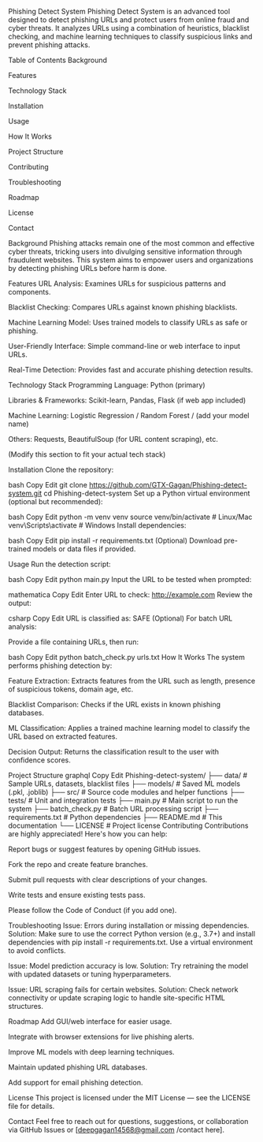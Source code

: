 Phishing Detect System
Phishing Detect System is an advanced tool designed to detect phishing URLs and protect users from online fraud and cyber threats. It analyzes URLs using a combination of heuristics, blacklist checking, and machine learning techniques to classify suspicious links and prevent phishing attacks.

Table of Contents
Background

Features

Technology Stack

Installation

Usage

How It Works

Project Structure

Contributing

Troubleshooting

Roadmap

License

Contact

Background
Phishing attacks remain one of the most common and effective cyber threats, tricking users into divulging sensitive information through fraudulent websites. This system aims to empower users and organizations by detecting phishing URLs before harm is done.

Features
URL Analysis: Examines URLs for suspicious patterns and components.

Blacklist Checking: Compares URLs against known phishing blacklists.

Machine Learning Model: Uses trained models to classify URLs as safe or phishing.

User-Friendly Interface: Simple command-line or web interface to input URLs.

Real-Time Detection: Provides fast and accurate phishing detection results.

Technology Stack
Programming Language: Python (primary)

Libraries & Frameworks: Scikit-learn, Pandas, Flask (if web app included)

Machine Learning: Logistic Regression / Random Forest / (add your model name)

Others: Requests, BeautifulSoup (for URL content scraping), etc.

(Modify this section to fit your actual tech stack)

Installation
Clone the repository:

bash
Copy
Edit
git clone https://github.com/GTX-Gagan/Phishing-detect-system.git
cd Phishing-detect-system
Set up a Python virtual environment (optional but recommended):

bash
Copy
Edit
python -m venv venv
source venv/bin/activate  # Linux/Mac
venv\Scripts\activate     # Windows
Install dependencies:

bash
Copy
Edit
pip install -r requirements.txt
(Optional) Download pre-trained models or data files if provided.

Usage
Run the detection script:

bash
Copy
Edit
python main.py
Input the URL to be tested when prompted:

mathematica
Copy
Edit
Enter URL to check: http://example.com
Review the output:

csharp
Copy
Edit
URL is classified as: SAFE
(Optional) For batch URL analysis:

Provide a file containing URLs, then run:

bash
Copy
Edit
python batch_check.py urls.txt
How It Works
The system performs phishing detection by:

Feature Extraction: Extracts features from the URL such as length, presence of suspicious tokens, domain age, etc.

Blacklist Comparison: Checks if the URL exists in known phishing databases.

ML Classification: Applies a trained machine learning model to classify the URL based on extracted features.

Decision Output: Returns the classification result to the user with confidence scores.

Project Structure
graphql
Copy
Edit
Phishing-detect-system/
├── data/                  # Sample URLs, datasets, blacklist files
├── models/                # Saved ML models (.pkl, .joblib)
├── src/                   # Source code modules and helper functions
├── tests/                 # Unit and integration tests
├── main.py                # Main script to run the system
├── batch_check.py         # Batch URL processing script
├── requirements.txt       # Python dependencies
├── README.md              # This documentation
└── LICENSE                # Project license
Contributing
Contributions are highly appreciated! Here's how you can help:

Report bugs or suggest features by opening GitHub issues.

Fork the repo and create feature branches.

Submit pull requests with clear descriptions of your changes.

Write tests and ensure existing tests pass.

Please follow the Code of Conduct (if you add one).

Troubleshooting
Issue: Errors during installation or missing dependencies.
Solution: Make sure to use the correct Python version (e.g., 3.7+) and install dependencies with pip install -r requirements.txt. Use a virtual environment to avoid conflicts.

Issue: Model prediction accuracy is low.
Solution: Try retraining the model with updated datasets or tuning hyperparameters.

Issue: URL scraping fails for certain websites.
Solution: Check network connectivity or update scraping logic to handle site-specific HTML structures.

Roadmap
Add GUI/web interface for easier usage.

Integrate with browser extensions for live phishing alerts.

Improve ML models with deep learning techniques.

Maintain updated phishing URL databases.

Add support for email phishing detection.

License
This project is licensed under the MIT License — see the LICENSE file for details.

Contact
Feel free to reach out for questions, suggestions, or collaboration via GitHub Issues or
[deepgagan14568@gmail.com /contact here].

